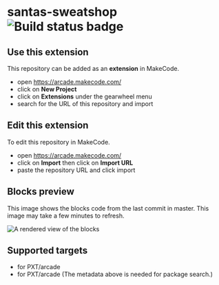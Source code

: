 # santas-sweatshop ![Build status badge](https://github.com/gjones30/santas-sweatshop/workflows/MakeCode/badge.svg)



## Use this extension

This repository can be added as an **extension** in MakeCode.

* open https://arcade.makecode.com/
* click on **New Project**
* click on **Extensions** under the gearwheel menu
* search for the URL of this repository and import

## Edit this extension

To edit this repository in MakeCode.

* open https://arcade.makecode.com/
* click on **Import** then click on **Import URL**
* paste the repository URL and click import

## Blocks preview

This image shows the blocks code from the last commit in master.
This image may take a few minutes to refresh.

![A rendered view of the blocks](https://github.com/gjones30/santas-sweatshop/raw/master/.makecode/blocks.png)

## Supported targets

* for PXT/arcade
* for PXT/arcade
(The metadata above is needed for package search.)

